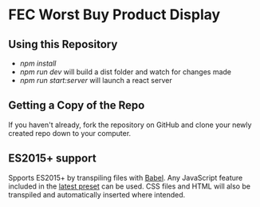 # FEC Worst Buy Product Display

## Using this Repository

- *npm install*
- *npm run dev* will build a dist folder and watch for changes made
- *npm run start:server* will launch a react server

## Getting a Copy of the Repo

If you haven't already, fork the repository on GitHub and clone your newly created
repo down to your computer.

## ES2015+ support

Spports ES2015+ by transpiling files with [Babel](https://babeljs.io/). Any JavaScript feature included in the [latest preset](https://babeljs.io/docs/plugins/preset-latest/) can be used. CSS files and HTML will also be transpiled and automatically inserted where intended.
